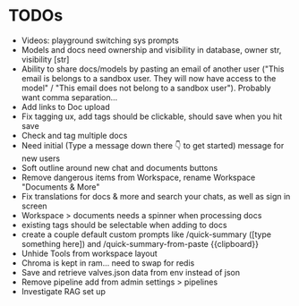 # TODOs

- Videos: playground switching sys prompts
- Models and docs need ownership and visibility in database, owner str, visibility [str]
- Ability to share docs/models by pasting an email of another user ("This email is belongs to a sandbox user. They will now have access to the model" / "This email does not belong to a sandbox user"). Probably want comma separation...
- Add links to Doc upload
- Fix tagging ux, add tags should be clickable, should save when you hit save
- Check and tag multiple docs
- Need initial (Type a message down there 👇 to get started) message for new users
- Soft outline around new chat and documents buttons
- Remove dangerous items from Workspace, rename Workspace "Documents & More"
- Fix translations for docs & more and search your chats, as well as sign in screen
- Workspace > documents needs a spinner when processing docs
- existing tags should be selectable when adding to docs
- create a couple default custom prompts like /quick-summary ([type something here]) and /quick-summary-from-paste {{clipboard}}
- Unhide Tools from workspace layout
- Chroma is kept in ram... need to swap for redis
- Save and retrieve valves.json data from env instead of json
- Remove pipeline add from admin settings > pipelines
- Investigate RAG set up
